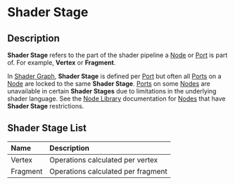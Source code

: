 # Shader Stage

## Description

**Shader Stage** refers to the part of the shader pipeline a [Node](Node.md) or [Port](Port.md) is part of. For example, **Vertex** or **Fragment**.

In [Shader Graph](Shader-Graph.md), **Shader Stage** is defined per [Port](Port.md) but often all [Ports](Port.md) on a [Node](Node.md) are locked to the same **Shader Stage**.  [Ports](Port.md) on some [Nodes](Node.md) are unavailable in certain **Shader Stages** due to limitations in the underlying shader language. See the [Node Library](Node-Library.md) documentation for [Nodes](Node.md) that have **Shader Stage** restrictions.

## Shader Stage List

| Name        | Description                        |
|:------------|:-----------------------------------|
| Vertex      | Operations calculated per vertex   |
| Fragment    | Operations calculated per fragment |